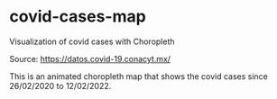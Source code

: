 # covid-cases-map
Visualization of covid cases with Choropleth

Source: https://datos.covid-19.conacyt.mx/

This is an animated choropleth map that shows the covid cases since 26/02/2020 to 12/02/2022.
